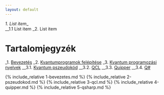 ```yaml
---
layout: default
---
```

<style>
  sup {
    font-size: smaller;
    vertical-align: super;
  }
</style>

_1. List item__  
__1.1 List item
_2. List item

# Tartalomjegyzék
_1. [Bevezetés](#bevezetés)
_2. [Kvantumprogramok felépítése](#kvantumprogramok-felépítése)
_3. [Kvantum programozási nyelvek](#kvantum-programozási-nyelvek)
__3.1. [Kvantum pszeudokód](#kvantum-pszeudokód)
__3.2. [QCL](#qcl)
__3.3. [Quipper](#quipper)
__3.4. [Q#](#q)

{% include_relative 1-bevezetes.md %}
{% include_relative 2-pszeudokod.md %}
{% include_relative 3-qcl.md %}
{% include_relative 4-quipper.md %}
{% include_relative 5-qsharp.md %}
